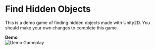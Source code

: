# Find Hidden Objects
This is a demo game of finding hidden objects made with Unity2D. You should make your own changes to complete this game.

<b>Demo</b><br>
![Demo Gameplay](https://github.com/GamEditorsTechnolegies/Find-Hidden-Objects/blob/master/Find-Hidden-Objects.gif)
